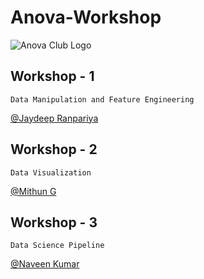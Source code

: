 # Anova-Workshop

![Anova Club Logo](https://user-images.githubusercontent.com/60751635/201510624-fd3bd8e0-5f27-4c11-bf5a-dbf5b12348d4.png)

## Workshop - 1
    Data Manipulation and Feature Engineering
[@Jaydeep Ranpariya](https://github.com/JDRanpariya)

## Workshop - 2
    Data Visualization
[@Mithun G](https://github.com/Mithun162001)

## Workshop - 3
    Data Science Pipeline
[@Naveen Kumar](https://github.com/Naveen-004)

